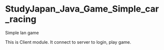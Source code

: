 # StudyJapan_Java_Game_Simple_car_racing
Simple lan game

This is Client module.
It connect to server to login, play game.